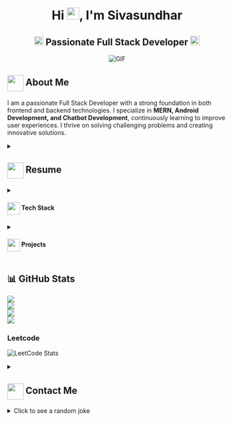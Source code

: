 <h1 align="center">Hi <img src="https://github.com/Sivasundhar16/Sivasundhar16/blob/main/icons/Hi.gif" width="28px"/>, I'm Sivasundhar</h1>
<h2 align="center">
  <img src="https://komarev.com/ghpvc/?username=Sivasundhar16&color=dc143c&style=for-the-badge" alt="Profile Views" style="height:21px;">
  Passionate Full Stack Developer
  <a href="https://[your-portfolio-link]">
    <img src="https://img.shields.io/badge/Portfolio-543DE0?style=for-the-badge&logo=About.me&logoColor=white" alt="Portfolio" style="height:22px;">
  </a>
</h2>
<div align="center">
  <img alt="GIF" src="https://media4.giphy.com/media/11KzOet1ElBDz2/giphy.gif?cid=6c09b952ufa3xxbbm0mpuadm2zaik3wjp4m9luz2ly0lyz8d&ep=v1_internal_gif_by_id&rid=giphy.gif&ct=g" />
</div> 

## <img align='center' src="https://i.giphy.com/media/v1.Y2lkPTc5MGI3NjExdjh2dDM4bDhyYzM5NmppaHJ6dG56Mmh3bTkyanFkdWRvZ3R1cGoycSZlcD12MV9pbnRlcm5hbF9naWZfYnlfaWQmY3Q9ZQ/LOnt6uqjD9OexmQJRB/giphy.gif" width="37" /> About Me

I am a passionate Full Stack Developer with a strong foundation in both frontend and backend technologies. I specialize in **MERN, Android Development, and Chatbot Development**, continuously learning to improve user experiences. I thrive on solving challenging problems and creating innovative solutions.

<details>
 <summary>
    <h2> 
      <img align="center" src="https://github.com/Sivasundhar16/Sivasundhar16/blob/main/icons/about.png" width="37" /> 
    Resume
    </h2>
</summary>

 <details>
  <summary><h4> <img align="center" src="https://github.com/Sivasundhar16/Sivasundhar16/blob/main/icons/academics.gif" width="29"/> Academics</h4></summary>
  <span><img src="https://img.shields.io/badge/BTECH-Anna%20University-1877F2?style=for-the-badge"></span>
  <span><img src="https://img.shields.io/badge/GPA-7.9-EFEEE9?style=for-the-badge"></span>
 </details>

 <details>
  <summary><h4> <img align="center" src="https://github.com/Sivasundhar16/Sivasundhar16/blob/main/icons/experience.gif" width="29"/> Experience</h4></summary>
  - **Passionate Full Stack Developer**
 </details>
</details>

<details>
  <summary><h4> <img align="center" src="https://github.com/Sivasundhar16/Sivasundhar16/blob/main/icons/techstack.gif" width="29"/> Tech Stack</h4></summary>

  ![C++](https://img.shields.io/badge/c++-%2300599C.svg?style=for-the-badge&logo=c%2B%2B&logoColor=white)  
  ![JavaScript](https://img.shields.io/badge/javascript-%23323330.svg?style=for-the-badge&logo=javascript&logoColor=%23F7DF1E) 
  ![React](https://img.shields.io/badge/react-%2320232a.svg?style=for-the-badge&logo=react&logoColor=%2361DAFB) 

</details>

<details>
  <summary><h4> <img align="center" src="https://github.com/Sivasundhar16/Sivasundhar16/blob/main/icons/projects.gif" width="29"/> Projects</h4></summary>

  #### <a href="https://github.com/Sivasundhar16/NextWatch">NextWatch - Netflix Clone</a>
  <span><img src="https://img.shields.io/badge/Node.js-%2343853D.svg?style=for-the-badge&logo=node.js&logoColor=white"> <img src="https://img.shields.io/badge/MongoDB-%234ea94b.svg?style=for-the-badge&logo=mongodb&logoColor=white"></span>
  - Implemented a Netflix-like experience using MERN stack.
  
  #### <a href="https://github.com/Sivasundhar16/EmployeeManagementSystem">Employee Management System</a>
  <span><img src="https://img.shields.io/badge/Java-%23ED8B00.svg?style=for-the-badge&logo=java&logoColor=white"> <img src="https://img.shields.io/badge/SpringBoot-%236DB33F.svg?style=for-the-badge&logo=spring&logoColor=white"></span>
  - Built a system to manage employee records efficiently.

  #### <a href="https://github.com/Sivasundhar16/LinkedGrow">LinkedGrow - Online Job Search Platform</a>
  <span><img src="https://img.shields.io/badge/React-%2320232a.svg?style=for-the-badge&logo=react&logoColor=%2361DAFB"> <img src="https://img.shields.io/badge/Firebase-%23FFCA28.svg?style=for-the-badge&logo=firebase&logoColor=white"></span>
  - Created an online platform to help users search for jobs and connect with employers.

</details>

## 📊 GitHub Stats
![](https://github-readme-stats.vercel.app/api?username=Sivasundhar16&theme=tokyonight&hide_border=false&include_all_commits=true&count_private=false)<br/>
![](https://github-readme-streak-stats.herokuapp.com/?user=Sivasundhar16&theme=tokyonight&hide_border=false)<br/>
![](https://github-readme-stats.vercel.app/api/top-langs/?username=Sivasundhar16&theme=tokyonight&hide_border=false&include_all_commits=true&count_private=false&layout=compact)<br/>
![](https://github-readme-activity-graph.vercel.app/graph?username=Sivasundhar16&theme=tokyo-night)

### Leetcode
![LeetCode Stats](https://leetcode.card.workers.dev/Sivasundhar16?theme=auto&font=baloo&extension=null)

<details>
  <summary><h2> <img align="center" src="https://github.com/Sivasundhar16/Sivasundhar16/blob/main/icons/Contact.gif" width="37"/> Contact Me</h2></summary>
  <p>
    <i>You can reach out to me via</i>
    <a href="mailto:vssiva18@gmail.com">
      <img align="center" src="https://github.com/Sivasundhar16/Sivasundhar16/blob/main/icons/Gmail.gif" width="100"/>
    </a>
  </p>
</details>

<details>
  <summary>Click to see a random joke</summary>
  ![Jokes Card](https://readme-jokes.vercel.app/api?theme=halloween)
</details>
